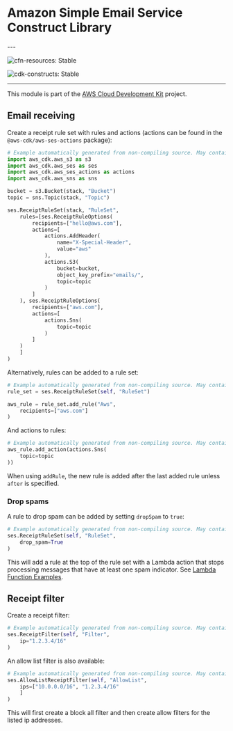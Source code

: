 # Amazon Simple Email Service Construct Library

<!--BEGIN STABILITY BANNER-->---


![cfn-resources: Stable](https://img.shields.io/badge/cfn--resources-stable-success.svg?style=for-the-badge)

![cdk-constructs: Stable](https://img.shields.io/badge/cdk--constructs-stable-success.svg?style=for-the-badge)

---
<!--END STABILITY BANNER-->

This module is part of the [AWS Cloud Development Kit](https://github.com/aws/aws-cdk) project.

## Email receiving

Create a receipt rule set with rules and actions (actions can be found in the
`@aws-cdk/aws-ses-actions` package):

```python
# Example automatically generated from non-compiling source. May contain errors.
import aws_cdk.aws_s3 as s3
import aws_cdk.aws_ses as ses
import aws_cdk.aws_ses_actions as actions
import aws_cdk.aws_sns as sns

bucket = s3.Bucket(stack, "Bucket")
topic = sns.Topic(stack, "Topic")

ses.ReceiptRuleSet(stack, "RuleSet",
    rules=[ses.ReceiptRuleOptions(
        recipients=["hello@aws.com"],
        actions=[
            actions.AddHeader(
                name="X-Special-Header",
                value="aws"
            ),
            actions.S3(
                bucket=bucket,
                object_key_prefix="emails/",
                topic=topic
            )
        ]
    ), ses.ReceiptRuleOptions(
        recipients=["aws.com"],
        actions=[
            actions.Sns(
                topic=topic
            )
        ]
    )
    ]
)
```

Alternatively, rules can be added to a rule set:

```python
# Example automatically generated from non-compiling source. May contain errors.
rule_set = ses.ReceiptRuleSet(self, "RuleSet")

aws_rule = rule_set.add_rule("Aws",
    recipients=["aws.com"]
)
```

And actions to rules:

```python
# Example automatically generated from non-compiling source. May contain errors.
aws_rule.add_action(actions.Sns(
    topic=topic
))
```

When using `addRule`, the new rule is added after the last added rule unless `after` is specified.

### Drop spams

A rule to drop spam can be added by setting `dropSpam` to `true`:

```python
# Example automatically generated from non-compiling source. May contain errors.
ses.ReceiptRuleSet(self, "RuleSet",
    drop_spam=True
)
```

This will add a rule at the top of the rule set with a Lambda action that stops processing messages that have at least one spam indicator. See [Lambda Function Examples](https://docs.aws.amazon.com/ses/latest/DeveloperGuide/receiving-email-action-lambda-example-functions.html).

## Receipt filter

Create a receipt filter:

```python
# Example automatically generated from non-compiling source. May contain errors.
ses.ReceiptFilter(self, "Filter",
    ip="1.2.3.4/16"
)
```

An allow list filter is also available:

```python
# Example automatically generated from non-compiling source. May contain errors.
ses.AllowListReceiptFilter(self, "AllowList",
    ips=["10.0.0.0/16", "1.2.3.4/16"
    ]
)
```

This will first create a block all filter and then create allow filters for the listed ip addresses.
